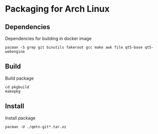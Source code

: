 # Packaging for Arch Linux

## Dependencies
Dependencies for building in docker image

```
pacman -S grep git binutils fakeroot gcc make awk file qt5-base qt5-webengine
```

## Build
Build package

```
cd pkgbuild
makepkg
```

## Install
Install package

```
pacman -U ./qmtn-git*.tar.xz
```

